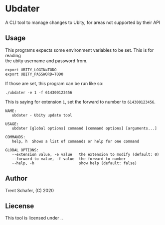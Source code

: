 # Ubdater

A CLI tool to manage changes to Ubity, for areas not supported by their API

## Usage

This programs expects some environment variables to be set. This is for reading  
the ubity username and password from.

```
export UBITY_LOGIN=TODO
export UBITY_PASSWORD=TODO
```

If those are set, this program  can be run like so:

```
./ubdater -e 1 -f 614300123456
```

This is saying for extension `1`, set the forward to number to `614300123456`.

```
NAME:
   ubdater - Ubity update tool

USAGE:
   ubdater [global options] command [command options] [arguments...]

COMMANDS:
   help, h  Shows a list of commands or help for one command

GLOBAL OPTIONS:
   --extension value, -e value   the extension to modify (default: 0)
   --forward-to value, -f value  the forward to number
   --help, -h                    show help (default: false)
```

## Author

Trent Schafer, (C) 2020

## Liecense

This tool is licensed under ..
